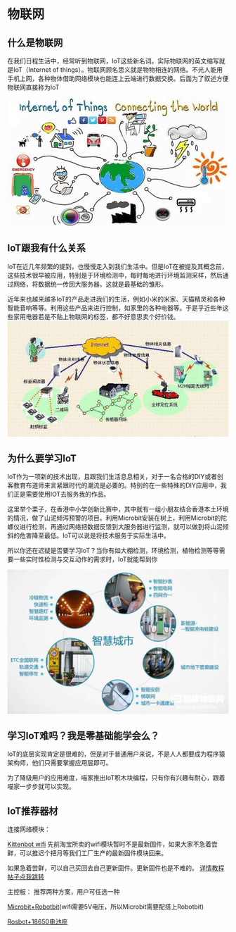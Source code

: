 # 物联网


## 什么是物联网
在我们日程生活中，经常听到物联网，IoT这些新名词。实际物联网的英文缩写就是IoT（Internet of things）。物联网顾名思义就是物物相连的网络。不光人能用手机上网，各种物体借助网络模块也能连上云端进行数据交换。后面为了叙述方便物联网直接称为IoT

![](./images/01.png)

## IoT跟我有什么关系
IoT在近几年频繁的提到，也慢慢走入到我们生活中。但是IoT在被提及其概念前，这些技术很早被应用，特别是于环境检测中，每时每地进行环境监测采样，然后通过网络，将数据统一传回大服务器。这就是最基础的雏形。

近年来也越来越多IoT的产品走进我们的生活，例如小米的米家、天猫精灵和各种智能音响等等。利用这些产品来进行控制，如家里的各种电器等。于是乎近些年这些家用电器若是不贴上物联网的标签，都不好意思卖个好价钱。
![](./images/02.png)

## 为什么要学习IoT
IoT作为一项新的技术出现，且跟我们生活息息相关，对于一名合格的DIY或者创客教育布道师来言紧跟时代的潮流是必要的。特别的在一些特殊的DIY应用中，我们正是需要使用IOT去服务我的作品。

这里举个栗子，在香港中小学创新比赛中，其中就有一组小朋友结合香港本土环境的情况，做了山泥倾泻预警的项目。利用Microbit安装在树上，利用Microbit的陀螺仪进行检测，再通过网络把数据反馈到大服务器进行监测，就可以做到将山泥倾斜的危害降至最低。IoT可以说是将技术服务于实际生活中。

所以你还在迟疑是否要学习IoT？当你有如大棚检测，环境检测，植物检测等等需要一些实时性检测与交互动作的需求时，IoT就能帮到你

![](./images/03.png)

## 学习IoT难吗？我是零基础能学会么？
IoT的底层实现肯定是很难的，但是对于普通用户来说，不是人人都要成为程序猿架构师，他们只需要掌握应用层即可。

为了降级用户的应用难度，喵家推出IoT积木块编程，只有你有兴趣有耐心，跟着喵家一步步就可以实现。

## IoT推荐器材

连接网络模块：

[Kittenbot wifi](https://item.taobao.com/item.htm?spm=a1z10.3-c-s.w4002-17001215033.57.7294762eFcn1gB&id=551380787824)
先前淘宝所卖的wifi模块暂时不是最新固件，如果大家不急着尝鲜，可以推迟个把月等我们工厂生产的最新固件模块回来。

如果急着尝鲜，可以自己买回去自己更新固件。更新固件也是不难的。
[详情教程帖子点我跳转](http://learn.kittenbot.cn/zh_CN/latest/electronics/wifi.html)

主控板：
推荐两种方案，用户可任选一种

[Microbit+Robotbit](https://item.taobao.com/item.htm?spm=a1z10.3-c-s.w4023-17001215032.2.572e762eH61Xia&id=559862615142)(wifi需要5V电压，所以Microbit需要配搭上Robotbit)

[Rosbot+18650电池座](https://item.taobao.com/item.htm?spm=a1z10.3-c-s.w4002-17001215033.254.2905762eeGv6vx&id=551011963085)
